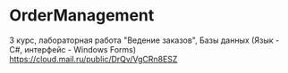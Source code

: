 # OrderManagement
3 курс, лабораторная работа "Ведение заказов", Базы данных (Язык - С#, интерфейс - Windows Forms)  
https://cloud.mail.ru/public/DrQv/VgCRn8ESZ
